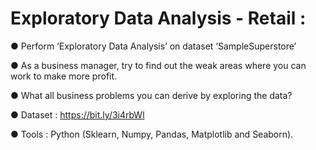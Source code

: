 # Exploratory Data Analysis - Retail :

● Perform ‘Exploratory Data Analysis’ on dataset ‘SampleSuperstore’ 

● As a business manager, try to find out the weak areas where you can
work to make more profit. 

● What all business problems you can derive by exploring the data? 

● Dataset : https://bit.ly/3i4rbWl

● Tools : Python (Sklearn, Numpy, Pandas, Matplotlib and Seaborn).
